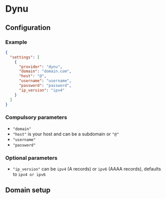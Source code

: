 # Dynu

## Configuration

### Example

```json
{
  "settings": [
    {
      "provider": "dynu",
      "domain": "domain.com",
      "host": "@",
      "username": "username",
      "password": "password",
      "ip_version": "ipv4"
    }
  ]
}
```

### Compulsory parameters

- `"domain"`
- `"host"` is your host and can be a subdomain or `"@"`
- `"username"`
- `"password"`

### Optional parameters

- `"ip_version"` can be `ipv4` (A records) or `ipv6` (AAAA records), defaults to `ipv4 or ipv6`

## Domain setup
